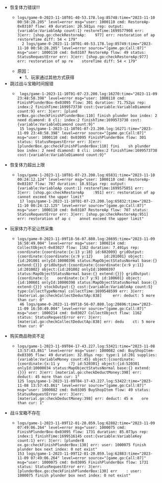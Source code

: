- 恢复体力错误!!!
	- ```
	  logs/game-0-2023-11-10T01-40-53.178.log:85748:time="2023-11-10 00:58:28.205" level=error msg="user: 1000110 cmd: RestoreAp-0x03107 flow: 49 duration: 20.581µs rep: output:{variable:VariableAp count:1} restoreTime:1699577908 err: 3|err: [shop.go:checkRestoreAp:    977] err: restoration of ap restoreTime diff: 54 < 179"                                                                                                                                                                                                             
	    2 logs/game-0-2023-11-10T01-40-53.178.log:85749:time="2023-11-10 00:58:28.205" level=error source="[game.go:Call:87]" msg="user: 1000110 cmd: 0x03107 RestoreAp flow: 49 status: StatusRequestError err: 3|err: [shop.go:checkRestoreAp:977] err: restoration of ap re    storeTime diff: 54 < 179"
	  ```
	- 原因：
		- 1、玩家通过其他方式获得
- 跳过战斗宝箱时间报错
	- ```
	   logs/game-1-2023-11-10T01-07-23.200.log:16270:time="2023-11-09 23:48:58.398" level=error msg="user: 1000110 cmd: FinishPlunderBox-0x03095 flow: 301 duration: 71.752µs rep: index:2 finishTime:1699573738 cost:{variable:VariableDiamond count:9} err: 3|err: [plund    erBox.go:checkFinishPlunderBox:110] finish plunder box index: 2 need diamond: 8 cli: index:2 finishTime:1699573738 cost:{variable:VariableDiamond count:9}"
	   15 logs/game-1-2023-11-10T01-07-23.200.log:16271:time="2023-11-09 23:48:58.398" level=error source="[game.go:Call:87]" msg="user: 1000110 cmd: 0x03095 FinishPlunderBox flow: 301 status: StatusRequestError err: 3|err: [plunderBox.go:checkFinishPlunderBox:110] fini    sh plunder box index: 2 need diamond: 8 cli: index:2 finishTime:1699573738 cost:{variable:VariableDiamond count:9}"
	  
	  ```
- 恢复体力超出上限
	- ```
	  logs/game-1-2023-11-10T01-07-23.200.log:65831:time="2023-11-10 00:24:12.124" level=error msg="user: 1000110 cmd: RestoreAp-0x03107 flow: 707 duration: 18.931µs rep: output:{variable:VariableAp count:1} restoreTime:1699575851 err: 3|err: [shop.go:checkRestoreAp    :951] err: restoration of ap cannot exceed the upper limit"
	   17 logs/game-1-2023-11-10T01-07-23.200.log:65832:time="2023-11-10 00:24:12.125" level=error source="[game.go:Call:87]" msg="user: 1000110 cmd: 0x03107 RestoreAp flow: 707 status: StatusRequestError err: 3|err: [shop.go:checkRestoreAp:951] err: restoration of ap c    annot exceed the upper limit"
	  
	  ```
- 玩家体力不足让然采集
	- ```
	  logs/game-0-2023-11-09T18-56-07.880.log:28695:time="2023-11-09 16:50:49.004" level=error msg="user: 1000214 cmd: CollectObject-0x03027 flow: 1162 duration: 7.491µs rep: coordinate:{coordinate:{x:13 y:18} id:602009} gridOutput:{coordinate:{coordinate:{x:9 y:12}     id:201001} object:{id:201001 onlyId:10000396 status:MapObjectStatusNormal base:{} extend:{}}} gridOutput:{coordinate:{coordinate:{x:9 y:11} id:201002} object:{id:201002 onlyId:10000397 status:MapObjectStatusNormal base:{} extend:{}}} gridOutput:{coordinate:{c    oordinate:{x:7 y:9} id:100601} object:{id:100601 onlyId:10000398 status:MapObjectStatusNormal base:{} extend:{}}} stockOutput:{} cost:{variable:VariableAp count:5} type:CollectTypeNormal collectTime:1699548599 err: 3|err: [material.go:checkCollectDeductAp:838]     err: deduct: 5 more than cur: 0"
	   46 logs/game-0-2023-11-09T18-56-07.880.log:28696:time="2023-11-09 16:50:49.004" level=error source="[game.go:Call:87]" msg="user: 1000214 cmd: 0x03027 CollectObject flow: 1162 status: StatusRequestError err: 3|err: [material.go:checkCollectDeductAp:838] err: dedu    ct: 5 more than cur: 0"
	  
	  ```
- 购买商品物资不足
	- ```
	  logs/game-1-2023-11-09T04-17-43.227.log:53421:time="2023-11-08 13:57:43.861" level=error msg="user: 1000082 cmd: BuyShopItem-0x03305 flow: 49 duration: 32.05µs rep: type:1 id:201 supplies:{variable:VariableMoney count:45} object:{coordinate:{coordinate:{x:11 y    :7} id:520301} object:{id:520301 onlyId:10000034 status:MapObjectStatusNormal base:{} extend:{}}} err: 3|err: [material.go:checkDeductMoney:398] err: deduct: 45 more than cur: 1"                                                                                  
	  125 logs/game-1-2023-11-09T04-17-43.227.log:53422:time="2023-11-08 13:57:43.861" level=error source="[game.go:Call:87]" msg="user: 1000082 cmd: 0x03305 BuyShopItem flow: 49 status: StatusRequestError err: 3|err: [material.go:checkDeductMoney:398] err: deduct: 45 m    ore than cur: 1"
	  ```
- 战斗宝箱不存在
	- ```
	  logs/game-1-2023-11-09T12-01-20.059.log:62882:time="2023-11-09 07:49:06.264" level=error msg="user: 1000075 cmd: FinishPlunderBox-0x03095 flow: 1731 duration: 85.073µs rep: index:1 finishTime:1699516145 cost:{variable:VariableKey count:1} err: 3|err: [plunderB    ox.go:checkFinishPlunderBox:130] err: user: 1000075 finish plunder box next index: 0 not exist"
	  153 logs/game-1-2023-11-09T12-01-20.059.log:62883:time="2023-11-09 07:49:06.264" level=error source="[game.go:Call:87]" msg="user: 1000075 cmd: 0x03095 FinishPlunderBox flow: 1731 status: StatusRequestError err: 3|err: [plunderBox.go:checkFinishPlunderBox:130] err    : user: 1000075 finish plunder box next index: 0 not exist"
	  ```